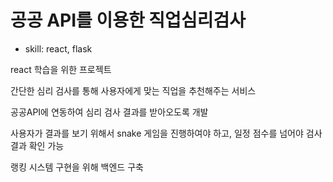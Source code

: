 # 공공 API를 이용한 직업심리검사
- skill: react, flask

react 학습을 위한 프로젝트

간단한 심리 검사를 통해 사용자에게 맞는 직업을 추천해주는 서비스

공공API에 연동하여 심리 검사 결과를 받아오도록 개발

사용자가 결과를 보기 위해서 snake 게임을 진행하여야 하고, 일정 점수를 넘어야 검사 결과 확인 가능

랭킹 시스템 구현을 위해 백엔드 구축
